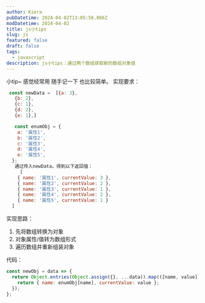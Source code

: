 ```yaml
---
author: Kiera
pubDatetime: 2024-04-02T13:05:56.066Z
modDatetime: 2024-04-02
title: js小tips
slug: js
featured: false
draft: false
tags:
  - javascript
description: js小tips：通过两个数组获取新的数组对象值
---
```


小tip~ 感觉经常用 随手记一下 也比较简单。
实现要求：

```javascript
 const newData =  [{a: 3},
   {b: 2},
   {c: 1},
   {d: 2},
   {e: 1},]

   const enumObj = {
    a: '属性1',
    b: '属性2',
    c: '属性3',
    d: '属性4',
    e: '属性5',
  };
   通过传入newData，得到以下返回值：
     [
    { name: '属性1', currentValue: 3 },
    { name: '属性2', currentValue: 2 },
    { name: '属性3', currentValue: 1 },
    { name: '属性4', currentValue: 2 },
    { name: '属性5', currentValue: 1 }
  ]

```

实现思路：

1.  先将数组转换为对象
2.  对象属性/值转为数组形式
3.  遍历数组并重新组装对象

代码：

```javascript
const newObj = data => {
  return Object.entries(Object.assign({}, ...data)).map(([name, value]) => {
    return { name: enumObj[name], currentValue: value };
  });
};
```
